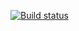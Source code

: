 [![Build status](https://ci.appveyor.com/api/projects/status/7eh9u5me8x0hsi59/branch/main?svg=true)](https://ci.appveyor.com/project/julyy5/postmanecho/branch/main)
